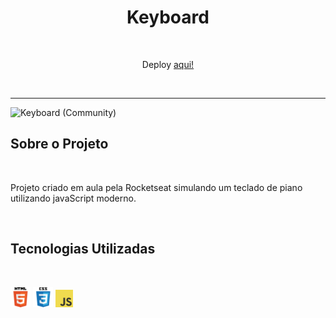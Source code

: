 <h1 align="center">Keyboard</h1>

<br>

<p align="center">Deploy <a href="https://vanessabrazuna.github.io/Keyboard/" target="_blank">aqui!</a></p>

<br>

<hr>

<a align="center">![Keyboard (Community)](https://i.imgur.com/g5d70Ir.png)</a>

## Sobre o Projeto

<br>

<p>Projeto criado em aula pela Rocketseat simulando um teclado de piano utilizando javaScript moderno.</p>

<br>

## Tecnologias Utilizadas

<br>

<code><img height="32" src="https://raw.githubusercontent.com/github/explore/80688e429a7d4ef2fca1e82350fe8e3517d3494d/topics/html/html.png" alt="HTML5"/></code>
<code><img height="32" src="https://raw.githubusercontent.com/github/explore/80688e429a7d4ef2fca1e82350fe8e3517d3494d/topics/css/css.png" alt="CSS"/></code>
<code><img height="28" src="https://raw.githubusercontent.com/github/explore/80688e429a7d4ef2fca1e82350fe8e3517d3494d/topics/javascript/javascript.png" alt="JavaScript"/></code>
